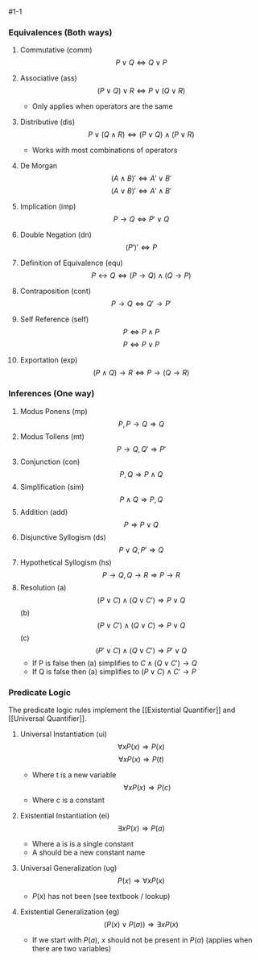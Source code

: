 #1-1 
### Equivalences (Both ways)
1. Commutative (comm) $$ P \lor Q \Leftrightarrow Q \lor P $$
2. Associative (ass)$$ (P\lor Q)\lor R \Leftrightarrow P \lor (Q\lor R) $$
	- Only applies when operators are the same
3. Distributive (dis)$$ P\lor (Q \land R) \Leftrightarrow (P\lor Q)\land(P\lor R)$$
	- Works with most combinations of operators
4. De Morgan $$ (A\land B)' \Leftrightarrow A' \lor B' $$ $$  (A\lor B)' \Leftrightarrow A' \land B' $$
5. Implication (imp)$$ P\rightarrow Q \Leftrightarrow P' \lor Q $$
6. Double Negation (dn) $$ (P')' \Leftrightarrow P$$
7. Definition of Equivalence (equ)$$ P\leftrightarrow Q \Leftrightarrow (P \rightarrow Q) \land (Q\rightarrow P)$$
8. Contraposition (cont) $$ P\rightarrow Q \Leftrightarrow Q' \rightarrow P'$$

9. Self Reference (self)$$ P \Leftrightarrow P \land P$$$$ P \Leftrightarrow P \lor P$$
10. Exportation (exp)$$ (P \land Q) \rightarrow R \Leftrightarrow P\rightarrow (Q\rightarrow R)$$
### Inferences (One way)
1. Modus Ponens (mp) $$ P, P\rightarrow Q \Rightarrow Q $$
2. Modus Tollens (mt)  $$ P\rightarrow Q, Q' \Rightarrow P' $$
3. Conjunction (con) $$ P,Q \Rightarrow P\land Q $$
4. Simplification (sim) $$ P\land Q \Rightarrow P, Q $$
5. Addition (add) $$ P \Rightarrow P\lor Q $$
6. Disjunctive Syllogism (ds)$$P\lor Q, P'\Rightarrow Q$$
7. Hypothetical Syllogism (hs)$$P\rightarrow Q, Q\rightarrow R \Rightarrow P\rightarrow R$$
8. Resolution 
	(a)$$ (P \lor C) \land (Q\lor C') \Rightarrow P \lor Q$$
	(b)$$ (P \lor C') \land (Q\lor C) \Rightarrow P \lor Q$$
	(c)$$ (P' \lor C) \land (Q\lor C') \Rightarrow P' \lor Q$$
	-  If P is false then (a) simplifies to
			$C \land (Q\lor C')\rightarrow Q$ 
	- If Q is false then (a) simplifies to
			$(P\lor C)\land C' \rightarrow P$

### Predicate Logic

The predicate logic rules implement the [[Existential Quantifier]] and [[Universal Quantifier]].

1. Universal Instantiation (ui)
	$$\forall xP(x)\Rightarrow P(x)$$
	$$\forall xP(x)\Rightarrow P(t)$$
	- Where t is a new variable
	$$\forall xP(x)\Rightarrow P(c)$$
	- Where c is a constant

2. Existential Instantiation (ei)$$\exists xP(x) \Rightarrow P(a)$$
	- Where a is is a single constant 
	- A should be a new constant name

3. Universal Generalization (ug)$$P(x)\Rightarrow \forall xP(x)$$
	- $P(x)$ has not been (see textbook / lookup)

4. Existential Generalization (eg)$$(P(x)\lor P(a))\Rightarrow \exists xP(x)$$
	- If we start with $P(a)$, $x$ should not be present in $P(a)$ (applies when there are two variables)